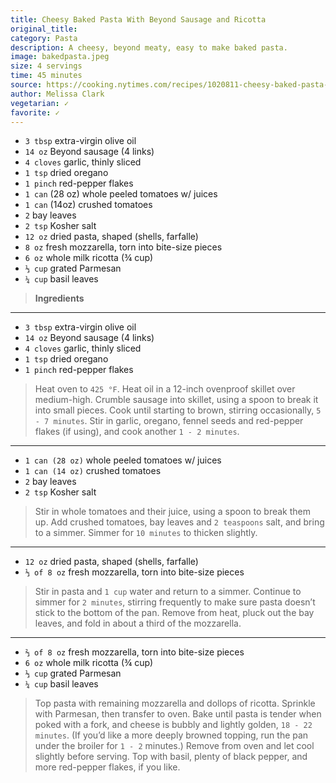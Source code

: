 ```yaml
---
title: Cheesy Baked Pasta With Beyond Sausage and Ricotta
original_title:
category: Pasta
description: A cheesy, beyond meaty, easy to make baked pasta.
image: bakedpasta.jpeg
size: 4 servings
time: 45 minutes
source: https://cooking.nytimes.com/recipes/1020811-cheesy-baked-pasta-with-sausage-and-ricotta?smid=url-share
author: Melissa Clark
vegetarian: ✓
favorite: ✓
---
```


* `3 tbsp` extra-virgin olive oil
* `14 oz` Beyond sausage (4 links) 
* `4 cloves` garlic, thinly sliced
* `1 tsp` dried oregano
* `1 pinch` red-pepper flakes
* `1 can` (28 oz) whole peeled tomatoes w/ juices
* `1 can` (14oz) crushed tomatoes
* `2` bay leaves
* `2 tsp` Kosher salt
* `12 oz` dried pasta, shaped (shells, farfalle)
* `8 oz` fresh mozzarella, torn into bite-size pieces
* `6 oz` whole milk ricotta (¾ cup)
* `⅓ cup` grated Parmesan
* `¼ cup` basil leaves

> **Ingredients**

---

* `3 tbsp` extra-virgin olive oil
* `14 oz` Beyond sausage (4 links) 
* `4 cloves` garlic, thinly sliced
* `1 tsp` dried oregano
* `1 pinch` red-pepper flakes

> Heat oven to `425 °F`. Heat oil in a 12-inch ovenproof skillet over medium-high. Crumble sausage into skillet, using a spoon to break it into small pieces. Cook until starting to brown, stirring occasionally, `5 - 7 minutes`. Stir in garlic, oregano, fennel seeds and red-pepper flakes (if using), and cook another `1 - 2 minutes`.

---

* `1 can (28 oz)` whole peeled tomatoes w/ juices
* `1 can (14 oz)` crushed tomatoes
* `2` bay leaves
* `2 tsp` Kosher salt

> Stir in whole tomatoes and their juice, using a spoon to break them up. Add crushed tomatoes, bay leaves and `2 teaspoons` salt, and bring to a simmer. Simmer for `10 minutes` to thicken slightly.

---

* `12 oz` dried pasta, shaped (shells, farfalle)
* `⅓ of 8 oz` fresh mozzarella, torn into bite-size pieces

> Stir in pasta and `1 cup` water and return to a simmer. Continue to simmer for `2 minutes`, stirring frequently to make sure pasta doesn’t stick to the bottom of the pan. Remove from heat, pluck out the bay leaves, and fold in about a third of the mozzarella.

---

* `⅔ of 8 oz` fresh mozzarella, torn into bite-size pieces
* `6 oz` whole milk ricotta (¾ cup)
* `⅓ cup` grated Parmesan
* `¼ cup` basil leaves

> Top pasta with remaining mozzarella and dollops of ricotta. Sprinkle with Parmesan, then transfer to oven. Bake until pasta is tender when poked with a fork, and cheese is bubbly and lightly golden, `18 - 22 minutes`. (If you’d like a more deeply browned topping, run the pan under the broiler for `1 - 2` minutes.) Remove from oven and let cool slightly before serving. Top with basil, plenty of black pepper, and more red-pepper flakes, if you like.